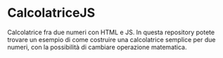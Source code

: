 # CalcolatriceJS
Calcolatrice fra due numeri con HTML e JS.
In questa repository potete trovare un esempio di come costruire una calcolatrice semplice per due numeri, con la possibilità di cambiare
operazione matematica.

